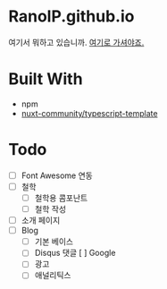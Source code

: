 # RanolP.github.io

여기서 뭐하고 있습니까. [여기로 가셔야죠.](https://ranolp.github.io/)

# Built With

- npm
- [nuxt-community/typescript-template](https://github.com/nuxt-community/typescript-template)

# Todo
- [ ] Font Awesome 연동
- [ ] 철학
    - [ ] 철학용 콤포난트
    - [ ] 철학 작성
- [ ] 소개 페이지
- [ ] Blog
    - [ ] 기본 베이스
    - [ ] Disqus 댓글
 [ ] Google
    - [ ] 광고
    - [ ] 애널리틱스
